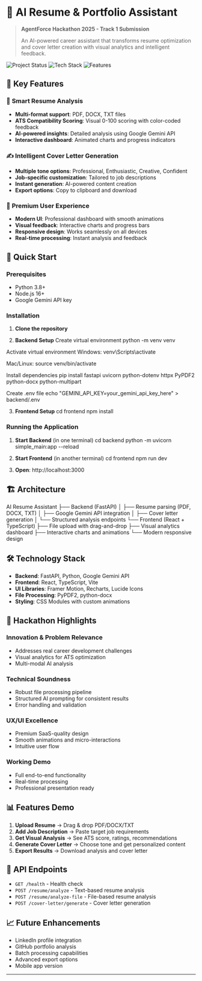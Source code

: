 # 🤖 AI Resume & Portfolio Assistant

> **AgentForce Hackathon 2025 - Track 1 Submission**
> 
> An AI-powered career assistant that transforms resume optimization and cover letter creation with visual analytics and intelligent feedback.

![Project Status](https://img.shields.io/badge/Status-Production%20Ready-brightgreen)
![Tech Stack](https://img.shields.io/badge/Stack-React%2BFastAPI%2BGemini-blue)
![Features](https://img.shields.io/badge/Features-Multi%20Format%2BVisual%20Analytics-orange)

## 🌟 Key Features

### 📄 **Smart Resume Analysis**
- **Multi-format support**: PDF, DOCX, TXT files
- **ATS Compatibility Scoring**: Visual 0-100 scoring with color-coded feedback
- **AI-powered insights**: Detailed analysis using Google Gemini API
- **Interactive dashboard**: Animated charts and progress indicators

### ✍️ **Intelligent Cover Letter Generation**
- **Multiple tone options**: Professional, Enthusiastic, Creative, Confident
- **Job-specific customization**: Tailored to job descriptions
- **Instant generation**: AI-powered content creation
- **Export options**: Copy to clipboard and download

### 🎨 **Premium User Experience**
- **Modern UI**: Professional dashboard with smooth animations
- **Visual feedback**: Interactive charts and progress bars
- **Responsive design**: Works seamlessly on all devices
- **Real-time processing**: Instant analysis and feedback

## 🚀 Quick Start

### Prerequisites
- Python 3.8+
- Node.js 16+
- Google Gemini API key

### Installation

1. **Clone the repository**

2. **Backend Setup**
Create virtual environment
python -m venv venv

Activate virtual environment
Windows:
venv\Scripts\activate

Mac/Linux:
source venv/bin/activate

Install dependencies
pip install fastapi uvicorn python-dotenv httpx PyPDF2 python-docx python-multipart

Create .env file
echo "GEMINI_API_KEY=your_gemini_api_key_here" > backend/.env


3. **Frontend Setup**
cd frontend
npm install


### Running the Application

1. **Start Backend** (in one terminal)
cd backend
python -m uvicorn simple_main:app --reload


2. **Start Frontend** (in another terminal)
cd frontend
npm run dev


3. **Open**: http://localhost:3000

## 🏗️ Architecture

AI Resume Assistant
├── Backend (FastAPI)
│ ├── Resume parsing (PDF, DOCX, TXT)
│ ├── Google Gemini API integration
│ ├── Cover letter generation
│ └── Structured analysis endpoints
└── Frontend (React + TypeScript)
├── File upload with drag-and-drop
├── Visual analytics dashboard
├── Interactive charts and animations
└── Modern responsive design


## 🛠️ Technology Stack

- **Backend**: FastAPI, Python, Google Gemini API
- **Frontend**: React, TypeScript, Vite
- **UI Libraries**: Framer Motion, Recharts, Lucide Icons
- **File Processing**: PyPDF2, python-docx
- **Styling**: CSS Modules with custom animations

## 🎯 Hackathon Highlights

### **Innovation & Problem Relevance**
- Addresses real career development challenges
- Visual analytics for ATS optimization
- Multi-modal AI analysis

### **Technical Soundness**
- Robust file processing pipeline
- Structured AI prompting for consistent results
- Error handling and validation

### **UX/UI Excellence**
- Premium SaaS-quality design
- Smooth animations and micro-interactions
- Intuitive user flow

### **Working Demo**
- Full end-to-end functionality
- Real-time processing
- Professional presentation ready

## 📊 Features Demo

1. **Upload Resume** → Drag & drop PDF/DOCX/TXT
2. **Add Job Description** → Paste target job requirements
3. **Get Visual Analysis** → See ATS score, ratings, recommendations
4. **Generate Cover Letter** → Choose tone and get personalized content
5. **Export Results** → Download analysis and cover letter

## 🔧 API Endpoints

- `GET /health` - Health check
- `POST /resume/analyze` - Text-based resume analysis
- `POST /resume/analyze-file` - File-based resume analysis
- `POST /cover-letter/generate` - Cover letter generation

## 📈 Future Enhancements

- LinkedIn profile integration
- GitHub portfolio analysis
- Batch processing capabilities
- Advanced export options
- Mobile app version

---

